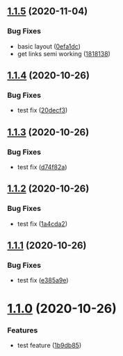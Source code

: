 ## [1.1.5](https://github.com/jwbaart/children-quotes/compare/v1.1.4...v1.1.5) (2020-11-04)


### Bug Fixes

* basic layout ([0efa1dc](https://github.com/jwbaart/children-quotes/commit/0efa1dcbc065d131dc196391177d68bb1383c86b))
* get links semi working ([1818138](https://github.com/jwbaart/children-quotes/commit/18181382d851857643a8c673636fbaf04e75f133))

## [1.1.4](https://github.com/jwbaart/children-quotes/compare/v1.1.3...v1.1.4) (2020-10-26)


### Bug Fixes

* test fix ([20decf3](https://github.com/jwbaart/children-quotes/commit/20decf3d1e25395a1d6f45fbd9cf7a196a0b63c1))

## [1.1.3](https://github.com/jwbaart/children-quotes/compare/v1.1.2...v1.1.3) (2020-10-26)


### Bug Fixes

* test fix ([d74f82a](https://github.com/jwbaart/children-quotes/commit/d74f82aee71cb3759db9a73ffbb721387ab616ca))

## [1.1.2](https://github.com/jwbaart/children-quotes/compare/v1.1.1...v1.1.2) (2020-10-26)


### Bug Fixes

* test fix ([1a4cda2](https://github.com/jwbaart/children-quotes/commit/1a4cda2f4c8e3eace8b0491372665e157b2dd001))

## [1.1.1](https://github.com/jwbaart/children-quotes/compare/v1.1.0...v1.1.1) (2020-10-26)


### Bug Fixes

* test fix ([e385a9e](https://github.com/jwbaart/children-quotes/commit/e385a9e32655e989ae3c45d447a1910d1ecb8542))

# [1.1.0](https://github.com/jwbaart/children-quotes/compare/v1.0.0...v1.1.0) (2020-10-26)


### Features

* test feature ([1b9db85](https://github.com/jwbaart/children-quotes/commit/1b9db857ecc1b52bbfdb8bf1877c3c84a282b4f2))
